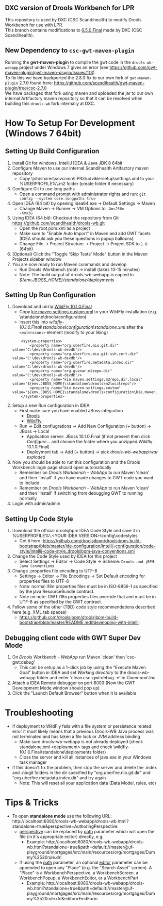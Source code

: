 ## DXC version of Drools Workbench for LPR
This repository is used by DXC (CSC Scandihealth) to modify Drools Workbench for use with LPR.<br>
This branch contains modifications to [6.5.0.Final](https://github.com/kiegroup/drools-wb/tree/6.5.0.Final) made by DXC (CSC Scandihealth).
  
## New Dependency to <code>csc-gwt-maven-plugin</code>
Running the **gwt-maven-plugin** to compile the gwt code in the <code>drools-wb-webapp</code> project under Windows 7 gives an error (see https://github.com/gwt-maven-plugin/gwt-maven-plugin/issues/113).<br>
To fix this we have backported the 2.8.0 fix to our own fork of <code>gwt-maven-plugin</code> 2.7.0 found here: https://github.com/scandihealth/gwt-maven-plugin/tree/csc-2.7.0 <br>
We have packaged that fork using maven and uploaded the jar to our own internal Artifactory maven repository so that it can be resolved when building this <code>drools-wb</code> fork internally at DXC.

# How To Setup For Development (Windows 7 64bit)
## Setting Up Build Configuration
1. Install Git for windows, IntelliJ IDEA & Java JDK 8 64bit
2. Configure Maven to use our internal Scandihealth Artifactory maven repository
   - Copy \\\sh\shares\scvcomn\LPR3\udviklersetup\settings.xml to your %USERPROFILE%\\.m2 folder (create folder if necessary)
3. Configure Git to use long paths
   - Open a command prompt with administrator rights and run: <code>git config --system core.longpaths true</code>
4. Open IDEA (64 bit) by opening idea64.exe -> Default Settings -> Maven
   - Change Maven -> Runner -> VM Options to <code>-Xms256m -Xmx3G</code>
5. Using IDEA (64 bit): Checkout the repository from Git https://github.com/scandihealth/drools-wb.git
   - Open the root pom.xml as a project
   - Make sure to "Enable Auto Import" in Maven and add GWT facets (IDEA should ask you these questions in popup balloons)
   - Change File -> Project Structure -> Project -> Project SDK to <code>1.8</code> (64bit)
6. (Optional) Click the "Toggle 'Skip Tests' Mode" button in the Maven Projects sidebar window
7. You are now ready to run Maven commands and develop
    - Run Drools Workbench (root) -> install (takes 10-15 minutes)
    - Note: The build output of drools-wb-webapp is copied to _${env.JBOSS_HOME}/standalone/deployments_

## Setting Up Run Configuration
1. Download and unzip [WildFly 10.1.0.Final](http://download.jboss.org/wildfly/10.1.0.Final/wildfly-10.1.0.Final.zip)
    - Copy [kie.maven.settings.custom.xml](https://github.csc.com/tnorgard/lpr3/blob/drools-wb-integration/appserver/wildfly10/standalone/drools/configuration/kie.maven.settings.custom.xml) to your WildFly installation (e.g. \standalone\drools\configuration)
    - Insert this into _wildfly-10.1.0.Final\standalone\configuration\standalone.xml_ after the `<extensions>` element
    (modify to your liking)
    ```
        <system-properties>
            <property name="org.uberfire.nio.git.dir" value="C:\dev\drools-wb-devdb"/>
            <property name="org.uberfire.nio.git.ssh.cert.dir" value="C:\dev\drools-wb-devdb"/>
            <property name="org.uberfire.metadata.index.dir" value="C:\dev\drools-wb-devdb"/>
            <property name="org.guvnor.m2repo.dir" value="C:\dev\drools-wb-devdb"/>
            <property name="kie.maven.settings.m2repo.dir.local" value="${env.JBOSS_HOME}\standalone\drools\m2localrepo"/>
            <property name="kie.maven.settings.custom" value="${env.JBOSS_HOME}\standalone\drools\configuration\kie.maven.settings.custom.xml"/>
        </system-properties>
    ```
2. Setup a new Run configuration in IDEA
    - First make sure you have enabled JBoss integration
        - [Drools](https://confluence.jetbrains.com/display/IntelliJIDEA/Getting+Started+with+JBoss+Technologies+in+IntelliJ+IDEA#GettingStartedwithJBossTechnologiesinIntelliJIDEA-DroolsExpert)
        - [WildFly](https://confluence.jetbrains.com/display/IntelliJIDEA/Getting+Started+with+JBoss+Technologies+in+IntelliJ+IDEA#GettingStartedwithJBossTechnologiesinIntelliJIDEA-JBossEAPandWildFly)
    - Run -> Edit confiugrations -> Add New Configuration (+ button) -> JBoss -> Local
        - Application server: JBoss 10.1.0.Final (if not present then click _Configure..._ and choose the folder where you unzipped Wildfly 10.1.0.Final)
        - Deployment tab -> Add (+ button) -> pick _drools-wb-webapp:war exploded_
3. Now you should be able to run this configuration and the Drools Workbench login page should open automatically
    - Remember on _Drools Workbench - WebApp_ to run Maven 'clean' and then 'install' if you have made changes to GWT code you want to include
    - Remember on _Drools Workbench - WebApp_ to run Maven 'clean' and then 'install' if switching from debugging GWT to running normally
4. Login with admin/admin    

## Setting Up Code Style
1. Download the official droolsjbpm IDEA Code Style and save it in %USERPROFILE%\\.\<YOUR IDEA VERSION>\\config\\codestyles  
   - Get it here: https://github.com/droolsjbpm/droolsjbpm-build-bootstrap/blob/master/ide-configuration/intellij-configuration/code-style/intellij-code-style_droolsjbpm-java-conventions.xml
2. Change the Code Style used by IDEA for this project
   - Select Settings -> Editor -> Code Style -> Scheme: <code>Drools and jBPM: Java Conventions</code>
3. Change .properties file encoding to UTF-8
   - Settings -> Editor -> File Encodings -> Set Default encoding for properties files to UTF-8
   - Note: normal i18n properties files must be in ISO-8859-1 as specified by the java ResourceBundle contract.
   - Note on note: GWT i18n properties files override that and must be in UTF-8 as specified by the GWT contract.   
4. Follow some of the other (TBD) code style recommendations described here (e.g. XML tab spaces) 
    - https://github.com/droolsjbpm/droolsjbpm-build-bootstrap/blob/master/README.md#developing-with-intellij

## Debugging client code with GWT Super Dev Mode
1. On _Drools Workbench - WebApp_ run Maven 'clean' then 'csc-gwt:debug' 
    - This can be setup as a 1-click job by using the "Execute Maven Goal" button in IDEA and set _Working directory_ to the drools-wb-webapp folder and enter 'clean csc-gwt:debug -e' in _Command line_
2. Attach a IDEA Remote debugger on port 8000 (Now the GWT Development Mode window should pop up)
3. Click the "Launch Default Browser" button when it is available

# Troubleshooting
- If deployment to WildFly fails with a file system or persistence related error it most likely means that a previous Drools-WB Java process was not terminated and has taken a file lock or JVM address binding
  - Make sure drools-wb-webapp is not already deployed (check standalone.xml \<deployment> tags and check \wildfly-10.1.0.Final\standalone\deployments folder)
  - Close the server and kill all instances of java.exe in your Windows task manager
- If this doesn't fix the problem, then stop the server and delete the .index and .niogit folders in the dir specified by "org.uberfire.nio.git.dir" and "org.uberfire.metadata.index.dir" and try again
  - Note: This will reset all your application data (Data Model, rules, etc)

# Tips & Tricks
- To open <b>standalone mode</b> use the following URL: http://localhost:8080/drools-wb-webapp/drools-wb.html?standalone=true&perspective=AuthoringPerspective
  - <u>perspective</u> can be replaced by <u>path</u> parameter which will open the file (in it's appropriate editor) directly, e.g. 
    - Example: http://localhost:8080/drools-wb-webapp/drools-wb.html?standalone=true&path=default://master@uf-playground/mortgages/src/main/resources/org/mortgages/Dummy%2520rule.drl
  - If using the <u>path</u> parameter, an optional <u>editor</u> parameter can be appended to open any "Place" (e.g. the "Search Asset" screen). A "Place" is a WorkbenchPerspective, a WorkbenchScreen, a WorkbenchPopup, a WorkbenchEditor, or a WorkbenchPart 
    - Example: http://localhost:8080/drools-wb-webapp/drools-wb.html?standalone=true&path=default://master@uf-playground/mortgages/src/main/resources/org/mortgages/Dummy%2520rule.drl&editor=FindForm
